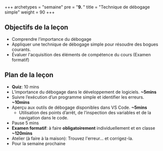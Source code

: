 +++
archetypes = "semaine"
pre = "<b>9. </b>"
title = "Technique de débogage simple"
weight = 90
+++

## Objectifs de la leçon

- Comprendre l’importance du débogage
- Appliquer une technique de débogage simple pour résoudre des bogues courants.
- Évaluer l'acquisition des éléments de compétence du cours (Examen formatif)


## Plan de la leçon

- **Quiz**:  10 mins
- L’importance du débogage dans le développement de logiciels. **~5mins**
- Suivre l’exécution d’un programme simple et identifier les erreurs. **~10mins**
- Aperçu aux outils de débogage disponibles dans VS Code. **~5mins**
	- Utilisation des points d’arrêt, de l’inspection des variables et de la navigation dans le code. 
- Pause 5 mins
- **Examen formatif**: à faire **obligatoirement** individuellement et en classe **~120mins**
- Atelier (à faire à la maison): Trouvez l'erreur... et corrigez-la.
- Pour la semaine prochaine

